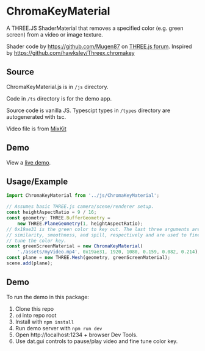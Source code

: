 
# ChromaKeyMaterial

A THREE.JS ShaderMaterial that removes a specified color (e.g. green screen) from a video or image texture.

Shader code by https://github.com/Mugen87 on [THREE.js forum](https://discourse.threejs.org/t/production-ready-green-screen-with-three-js/23113/2).
Inspired by https://github.com/hawksley/Threex.chromakey

## Source
ChromaKeyMaterial.js is in `/js` directory.

Code in `/ts` directory is for the demo app.

Source code is vanilla JS. Typescipt types in `/types` directory are autogenerated with tsc.

Video file is from [MixKit](https://mixkit.co/free-stock-video/a-woman-talking-on-the-phone-on-a-green-screen-24388/)

## Demo
View a [live demo](https://drinkspiller.github.io/threejs_chromakey_video_material/).

## Usage/Example

```javascript
import ChromaKeyMaterial from '../js/ChromaKeyMaterial';

// Assumes basic THREE.js camera/scene/renderer setup.
const heightAspectRatio = 9 / 16;
const geometry: THREE.BufferGeometry =
    new THREE.PlaneGeometry(1, heightAspectRatio);
// 0x19ae31 is the green color to key out. The last three arguments are
// similarity, smoothness, and spill, respectively and are used to fine
// tune the color key.
const greenScreenMaterial = new ChromaKeyMaterial(
    './assets/myVideo.mp4', 0x19ae31, 1920, 1080, 0.159, 0.082, 0.214);
const plane = new THREE.Mesh(geometry, greenScreenMaterial);
scene.add(plane);
```


## Demo

To run the demo in this package:
1. Clone this repo
2. `cd` into repo root
3. Install with `npm install`
4. Run demo server with `npm run dev`
5. Open http://localhost:1234 + browser Dev Tools.
6. Use dat.gui controls to pause/play video and fine tune color key.
